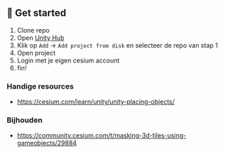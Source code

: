 ## 🚀 Get started
1. Clone repo
2. Open [Unity Hub](https://unity.com/download)
3. Klik op `Add` -> `Add project from disk` en selecteer de repo van stap 1
4. Open project
5. Login met je eigen cesium account
6. fin!

### Handige resources
* https://cesium.com/learn/unity/unity-placing-objects/

### Bijhouden
* https://community.cesium.com/t/masking-3d-tiles-using-gameobjects/29884
